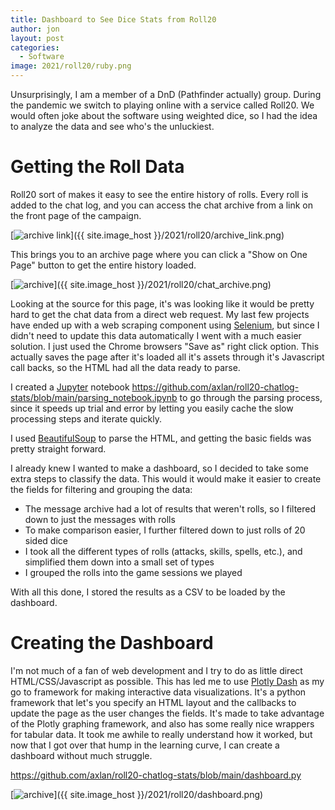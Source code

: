 ```yaml
---
title: Dashboard to See Dice Stats from Roll20
author: jon
layout: post
categories:
  - Software
image: 2021/roll20/ruby.png
---
```


Unsurprisingly, I am a member of a DnD (Pathfinder actually) group. During the pandemic we switch to playing online with a service called Roll20. We would often joke about the software using weighted dice, so I had the idea to analyze the data and see who's the unluckiest.

# Getting the Roll Data

Roll20 sort of makes it easy to see the entire history of rolls. Every roll is added to the chat log, and you can access the chat archive from a link on the front page of the campaign.

[<img class="center" src="{{ site.image_host }}/2021/roll20/archive_link_thumb.webp" alt="archive link">]({{ site.image_host }}/2021/roll20/archive_link.png)

This brings you to an archive page where you can click a "Show on One Page" button to get the entire history loaded.

[<img class="center" src="{{ site.image_host }}/2021/roll20/chat_archive_thumb.webp" alt="archive">]({{ site.image_host }}/2021/roll20/chat_archive.png)

Looking at the source for this page, it's was looking like it would be pretty hard to get the chat data from a direct web request. My last few projects have ended up with a web scraping component using [Selenium](https://www.selenium.dev/), but since I didn't need to update this data automatically I went with a much easier solution. I just used the Chrome browsers "Save as" right click option. This actually saves the page after it's loaded all it's assets through it's Javascript call backs, so the HTML had all the data ready to parse.

I created a [Jupyter](https://jupyter.org/) notebook <https://github.com/axlan/roll20-chatlog-stats/blob/main/parsing_notebook.ipynb> to go through the parsing process, since it speeds up trial and error by letting you easily cache the slow processing steps and iterate quickly.

I used [BeautifulSoup](https://www.crummy.com/software/BeautifulSoup/bs4/doc/) to parse the HTML, and getting the basic fields was pretty straight forward.

I already knew I wanted to make a dashboard, so I decided to take some extra steps to classify the data. This would it would make it easier to create the fields for filtering and grouping the data:

 * The message archive had a lot of results that weren't rolls, so I filtered down to just the messages with rolls
 * To make comparison easier, I further filtered down to just rolls of 20 sided dice
 * I took all the different types of rolls (attacks, skills, spells, etc.), and simplified them down into a small set of types
 * I grouped the rolls into the game sessions we played

With all this done, I stored the results as a CSV to be loaded by the dashboard.

# Creating the Dashboard

I'm not much of a fan of web development and I try to do as little direct HTML/CSS/Javascript as possible. This has led me to use [Plotly Dash](https://plotly.com/dash/) as my go to framework for making interactive data visualizations. It's a python framework that let's you specify an HTML layout and the callbacks to update the page as the user changes the fields. It's made to take advantage of the Plotly graphing framework, and also has some really nice wrappers for tabular data. It took me awhile to really understand how it worked, but now that I got over that hump in the learning curve, I can create a dashboard without much struggle.

<https://github.com/axlan/roll20-chatlog-stats/blob/main/dashboard.py>

[<img class="center" src="{{ site.image_host }}/2021/roll20/dashboard_thumb.webp" alt="archive">]({{ site.image_host }}/2021/roll20/dashboard.png)
